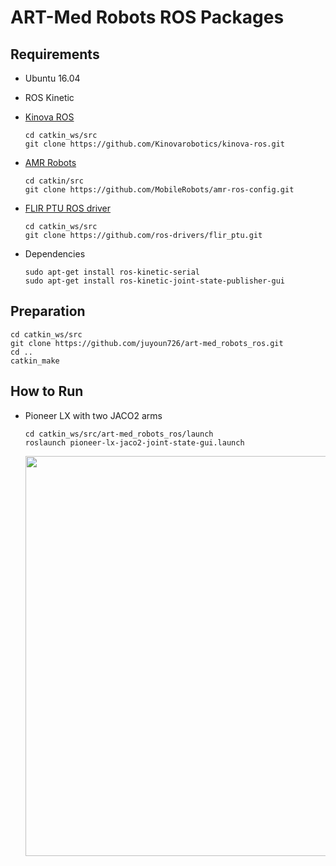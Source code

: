 # ART-Med Robots ROS Packages

## Requirements

- Ubuntu 16.04
- ROS Kinetic
- [Kinova ROS](https://github.com/Kinovarobotics/kinova-ros)
  ```
  cd catkin_ws/src
  git clone https://github.com/Kinovarobotics/kinova-ros.git
  ```
  
- [AMR Robots](https://github.com/MobileRobots/amr-ros-config)
  ```
  cd catkin/src
  git clone https://github.com/MobileRobots/amr-ros-config.git
  ```
  
- [FLIR PTU ROS driver](https://github.com/ros-drivers/flir_ptu)
  ```
  cd catkin_ws/src
  git clone https://github.com/ros-drivers/flir_ptu.git
  ```

- Dependencies
  ```
  sudo apt-get install ros-kinetic-serial
  sudo apt-get install ros-kinetic-joint-state-publisher-gui
  ```

## Preparation

```
cd catkin_ws/src
git clone https://github.com/juyoun726/art-med_robots_ros.git
cd ..
catkin_make
```

## How to Run

- Pioneer LX with two JACO2 arms
  ```
  cd catkin_ws/src/art-med_robots_ros/launch
  roslaunch pioneer-lx-jaco2-joint-state-gui.launch
  ```
  <img src="https://github.com/juyoun726/art-med_robots_ros/blob/master/images/pioneer-lx-jaco2-joint-states-gui.png" width="640">

